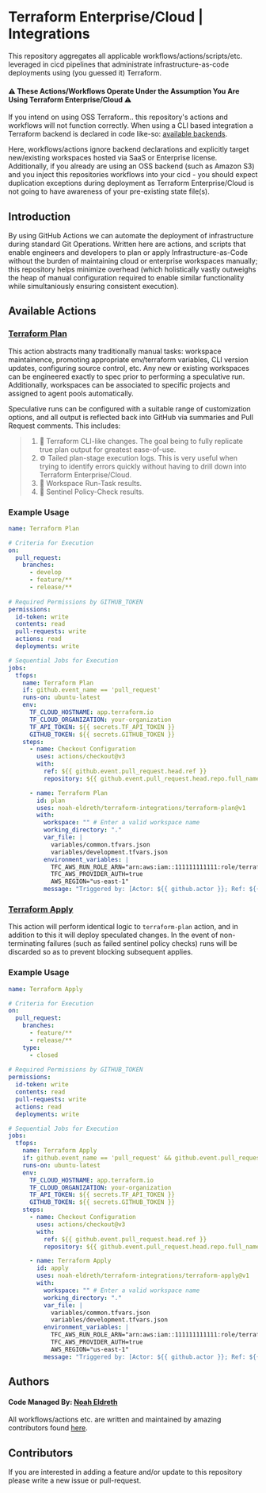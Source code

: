 # Terraform Enterprise/Cloud | Integrations
This repository aggregates all applicable workflows/actions/scripts/etc. leveraged in cicd pipelines that administrate infrastructure-as-code deployments using (you guessed it) Terraform. 

#### :warning: These Actions/Workflows Operate Under the Assumption You Are Using Terraform Enterprise/Cloud :warning:
If you intend on using OSS Terraform.. this repository's actions and workflows will not function correctly. 
When using a CLI based integration a Terraform backend is declared in code like-so: [available backends](https://developer.hashicorp.com/terraform/language/settings/backends/configuration). 

Here, workflows/actions ignore backend declarations and explicitly target new/existing workspaces hosted via SaaS or Enterprise license. Additionally, if you already are using an OSS backend (such as Amazon S3) and you inject this repositories workflows into your cicd - you should expect duplication exceptions during deployment as Terraform Enterprise/Cloud is not going to have awareness of your pre-existing state file(s). 

## Introduction
By using GitHub Actions we can automate the deployment of infrastructure during standard Git Operations. Written here are actions, and scripts that enable engineers and developers to plan or apply Infrastructure-as-Code without the burden of maintaining cloud or enterprise workspaces manually; this repository helps minimize overhead (which holistically vastly outweighs the heap of manual configuration required to enable similar functionality while simultaniously ensuring consistent execution).

## Available Actions
### [Terraform Plan](./terraform-plan)
This action abstracts many traditionally manual tasks: workspace maintainence, promoting appropriate env/terraform variables, CLI version updates, configuring source control, etc. 
Any new or existing workspaces can be engineered exactly to spec prior to performing a speculative run. Additionally, workspaces can be associated to specific projects and assigned to agent pools automatically. 

Speculative runs can be configured with a suitable range of customization options, and all output is reflected back into GitHub via summaries and Pull Request comments. This includes: 
> 1. 📖 Terraform CLI-like changes. The goal being to fully replicate true plan output for greatest ease-of-use. 
> 2. ⚙️ Tailed plan-stage execution logs. This is very useful when trying to identify errors quickly without having to drill down into Terraform Enterprise/Cloud.
> 3. 📰 Workspace Run-Task results.
> 4. 📃 Sentinel Policy-Check results.

### Example Usage
```yml
name: Terraform Plan

# Criteria for Execution
on: 
  pull_request:
    branches: 
      - develop
      - feature/**
      - release/**
      
# Required Permissions by GITHUB_TOKEN
permissions: 
  id-token: write
  contents: read
  pull-requests: write
  actions: read
  deployments: write

# Sequential Jobs for Execution
jobs:
  tfops:
    name: Terraform Plan
    if: github.event_name == 'pull_request'
    runs-on: ubuntu-latest
    env:
      TF_CLOUD_HOSTNAME: app.terraform.io
      TF_CLOUD_ORGANIZATION: your-organization
      TF_API_TOKEN: ${{ secrets.TF_API_TOKEN }}
      GITHUB_TOKEN: ${{ secrets.GITHUB_TOKEN }}
    steps:
      - name: Checkout Configuration
        uses: actions/checkout@v3
        with:
          ref: ${{ github.event.pull_request.head.ref }}
          repository: ${{ github.event.pull_request.head.repo.full_name }}

      - name: Terraform Plan
        id: plan
        uses: noah-eldreth/terraform-integrations/terraform-plan@v1
        with:
          workspace: "" # Enter a valid workspace name
          working_directory: "."
          var_file: |
            variables/common.tfvars.json
            variables/development.tfvars.json
          environment_variables: | 
            TFC_AWS_RUN_ROLE_ARN="arn:aws:iam::111111111111:role/terraform-cloud-oidc-role"
            TFC_AWS_PROVIDER_AUTH=true
            AWS_REGION="us-east-1"
          message: "Triggered by: [Actor: ${{ github.actor }}; Ref: ${{ github.server_url }}/${{ github.repository }}/pull/${{ github.event.number }}]"
```

### [Terraform Apply](./terraform-apply)
This action will perform identical logic to ```terraform-plan``` action, and in addition to this it will deploy speculated changes. In the event of non-terminating failures (such as 
failed sentinel policy checks) runs will be discarded so as to prevent blocking subsequent applies.

### Example Usage
```yml
name: Terraform Apply

# Criteria for Execution
on: 
  pull_request:
    branches: 
      - feature/**
      - release/**
    type:
      - closed
      
# Required Permissions by GITHUB_TOKEN
permissions: 
  id-token: write
  contents: read
  pull-requests: write
  actions: read
  deployments: write

# Sequential Jobs for Execution
jobs:
  tfops:
    name: Terraform Apply
    if: github.event_name == 'pull_request' && github.event.pull_request.merged == true
    runs-on: ubuntu-latest
    env:
      TF_CLOUD_HOSTNAME: app.terraform.io
      TF_CLOUD_ORGANIZATION: your-organization
      TF_API_TOKEN: ${{ secrets.TF_API_TOKEN }}
      GITHUB_TOKEN: ${{ secrets.GITHUB_TOKEN }}
    steps:
      - name: Checkout Configuration
        uses: actions/checkout@v3
        with:
          ref: ${{ github.event.pull_request.head.ref }}
          repository: ${{ github.event.pull_request.head.repo.full_name }}

      - name: Terraform Apply
        id: apply
        uses: noah-eldreth/terraform-integrations/terraform-apply@v1
        with:
          workspace: "" # Enter a valid workspace name
          working_directory: "."
          var_file: |
            variables/common.tfvars.json
            variables/development.tfvars.json
          environment_variables: | 
            TFC_AWS_RUN_ROLE_ARN="arn:aws:iam::111111111111:role/terraform-cloud-oidc-role"
            TFC_AWS_PROVIDER_AUTH=true
            AWS_REGION="us-east-1"
          message: "Triggered by: [Actor: ${{ github.actor }}; Ref: ${{ github.server_url }}/${{ github.repository }}/pull/${{ github.event.number }}]"
```

## Authors
#### Code Managed By: [Noah Eldreth](mailto:noaheldreth12@gmail.com)
All workflows/actions etc. are written and maintained by amazing contributors found [here](https://github.com/noah-eldreth/terraform-integrations/graphs/contributors).

## Contributors
If you are interested in adding a feature and/or update to this repository please write a new issue or pull-request. 
